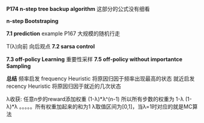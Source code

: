 


**P174 n-step tree backup algorithm**
这部分的公式没有细看




**n-step Bootstraping**

**7.1 prediction**
example P167
大规模的随机行走

T(λ)向前 向后观点
**7.2 sarsa control**

**7.3 off-policy Learning**
重要性采样
**7.5 off-policy without importantce Sampling**

**总结**
频率启发 frequency Heuristic 将原因归因于频率出现最高的状态
就近启发 recency Heuristic 将原因归因于就近的几次状态

λ收获:
任意n步的reward添加权重 (1-λ)*λ^(n-1)
所以所有步数的权重为  1-λ   (1-λ)*λ  。。。。。所有权重加起来的和为1
λ取值区间为[0,1]，当λ=1时对应的就是MC算法
